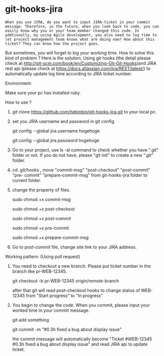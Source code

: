 git-hooks-jira
==============

    When you use JIRA, do you want to input JIRA-ticket in your commit message. Therefore, in the future, when you look back to code, you can easily know why you or your team member changed this code. In addtionally, by using Agile development, you also need to log time to let project management team knows what are doing now? How about this ticket? They can know how the project goes.
  But sometimes, you will forget to log your working time. How to solve this kind of problem ? Here is the solution, Using git hooks (the detail please check at http://git-scm.com/book/en/Customizing-Git-Git-Hooks)and JIRA rest api (please check at https://docs.atlassian.com/jira/REST/latest/) to automatically update log time according to JIRA ticket number.

  Environment:
  
   Make sure your pc has installed ruby.

  How to use ?

  1. git clone https://github.com/hebinbin/git-hooks-jira.git to your local pc.

  2. set you JIRA username and password in git config

     git config --global jira.username hogehoge
     
     git config --global jira.password hogehoge

  3. Go to your project, use ls -al command to check whether you have ".git"
     folder or not. If you do not have, please "git init" to create a new ".git" folder.

  4. cd .git/hooks , move "commit-msg" "post-checkout" "post-commit" "pre-
     commit" "prepare-commit-msg" from git-hooks-jira folder to current folder.

  5. change the property of files.
  
     sudo chmod +x commit-msg

     sudo chmod +x post-checkout

     sudo chmod +x post-commit
     
     sudo chmod +x pre-commit
     
     sudo chmod +x prepare-commit-msg

  6. Go to post-commit file, change site link to your JIRA address.

  Working pattern: (Using pull request)
  
   1) You need to checkout a new branch. Please put ticket number in the branch
      like pr-WEB-12345.

      git checkout -b pr-WEB-12345 origin/remote-branch

      after that git will read post-checkout hooks to change status of WEB-12345 from "Start progress" to "In progress"


   2) You begin to change the code. When you commit, please input your worked
      time in your commit message.

      git add something
     
      git commit -m "#0.3h fixed a bug about display issue"

      the commit message will automatically become "Ticket #WEB-12345 #0.3h fixed a bug about display issue" and read JIRA api to update ticket.





